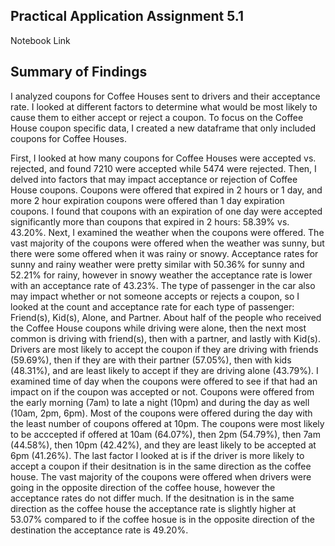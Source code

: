 ## Practical Application Assignment 5.1
Notebook Link

## Summary of Findings
I analyzed coupons for Coffee Houses sent to drivers and their acceptance rate. I looked at different factors to determine what would be most likely to cause them to either accept or reject a coupon. To focus on the Coffee House coupon specific data, I created a new dataframe that only included coupons for Coffee Houses. 

First, I looked at how many coupons for Coffee Houses were accepted vs. rejected, and found 7210 were accepted while 5474 were rejected. Then, I delved into factors that may impact acceptance or rejection of Coffee House coupons. Coupons were offered that expired in 2 hours or 1 day, and  more 2 hour expiration coupons were offered than 1 day expiration coupons. I found that coupons with an expiration of one day were accepted significantly more than coupons that expired in 2 hours: 58.39% vs. 43.20%. Next, I examined the weather when the coupons were offered. The vast majority of the coupons were offered when the weather was sunny, but there were some offered when it was rainy or snowy. Acceptance rates for sunny and rainy weather were pretty similar with 50.36% for sunny and 52.21% for rainy, however in snowy weather the acceptance rate is lower with an acceptance rate of 43.23%. The type of passenger in the car also may impact whether or not someone accepts or rejects a coupon, so I looked at the count and acceptance rate for each type of passenger: Friend(s), Kid(s), Alone, and Partner. About half of the people who received the Coffee House coupons while driving were alone, then the next most common is driving with friend(s), then with a partner, and lastly with Kid(s). Drivers are most likely to accept the coupon if they are driving with friends (59.69%), then if they are with their partner (57.05%), then with kids (48.31%), and are least likely to accept if they are driving alone (43.79%). I examined time of day when the coupons were offered to see if that had an impact on if the coupon was accepted or not. Coupons were offered from the early morning (7am) to late a night (10pm) and during the day as well (10am, 2pm, 6pm). Most of the coupons were offered during the day with the least number of coupons offered at 10pm. The coupons were most likely to be acccepted if offered at 10am (64.07%), then 2pm (54.79%), then 7am (44.58%), then 10pm (42.42%), and they are least likely to be accepted at 6pm (41.26%). The last factor I looked at is if the driver is more likely to accept a coupon if their desitnation is in the same direction as the coffee house. The vast majority of the coupons were offered when drivers were going in the opposite direction of the coffee house, however the acceptance rates do not differ much. If the desitnation is in the same direction as the coffee house the acceptance rate is slightly higher at 53.07% compared to if the coffee hosue is in the opposite direction of the destination the acceptance rate is 49.20%.  
